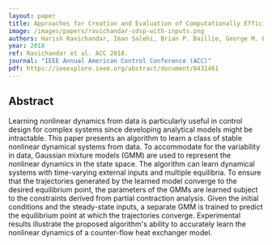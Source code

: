 ```yaml
---
layout: paper
title: Approaches for Creation and Evaluation of Computationally Efficient Thermofluid System Models
image: /images/papers/ravichandar-cdsp-with-inputs.png
authors: Harish Ravichandar, Iman Salehi, Brian P. Baillie, George M. Bollas, Ashwin Dani
year: 2018
ref: Ravichandar et al. ACC 2018.
journal: "IEEE Annual American Control Conference (ACC)"
pdf: https://ieeexplore.ieee.org/abstract/document/8431461
---
```


## Abstract

Learning nonlinear dynamics from data is particularly useful in control design for complex systems since developing analytical models might be intractable. This paper presents an algorithm to learn a class of stable nonlinear dynamical systems from data. To accommodate for the variability in data, Gaussian mixture models (GMM) are used to represent the nonlinear dynamics in the state space. The algorithm can learn dynamical systems with time-varying external inputs and multiple equilibria. To ensure that the trajectories generated by the learned model converge to the desired equilibrium point, the parameters of the GMMs are learned subject to the constraints derived from partial contraction analysis. Given the initial conditions and the steady-state inputs, a separate GMM is trained to predict the equilibrium point at which the trajectories converge. Experimental results illustrate the proposed algorithm's ability to accurately learn the nonlinear dynamics of a counter-flow heat exchanger model.